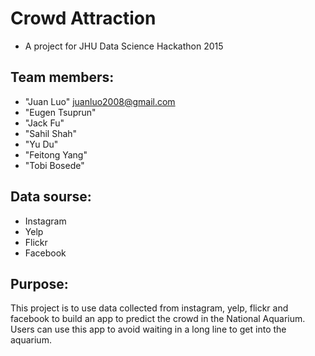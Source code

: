 # Crowd Attraction
- A project for JHU Data Science Hackathon 2015

## Team members:
- "Juan Luo" juanluo2008@gmail.com
- "Eugen Tsuprun"
- "Jack Fu"
- "Sahil Shah"
- "Yu Du"
- "Feitong Yang"
-  "Tobi Bosede"


## Data sourse:
- Instagram
- Yelp
- Flickr
- Facebook


## Purpose:
This project is to use data collected from instagram, yelp, flickr and facebook to build an app to predict the crowd in the National Aquarium. Users can use this app to avoid waiting in a long line to get into the aquarium. 
